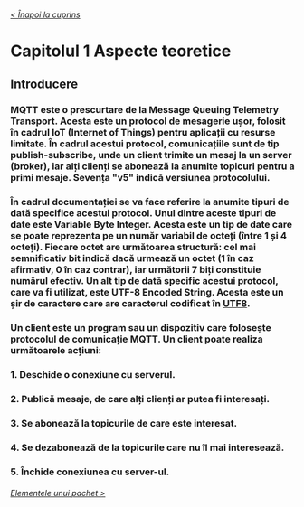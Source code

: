 ###### [< Înapoi la cuprins](../Cuprins.md)
# Capitolul 1 Aspecte teoretice
## Introducere
### MQTT este o prescurtare de la Message Queuing Telemetry Transport. Acesta este un protocol de mesagerie ușor, folosit în cadrul IoT (Internet of Things) pentru aplicații cu resurse limitate. În cadrul acestui protocol, comunicațiile sunt de tip publish-subscribe, unde un client trimite un mesaj la un server (broker), iar alți clienți se abonează la anumite topicuri pentru a primi mesaje. Sevența "v5" indică versiunea protocolului.
### În cadrul documentației se va face referire la anumite tipuri de dată specifice acestui protocol. Unul dintre aceste tipuri de date este Variable Byte Integer. Acesta este un tip de date care se poate reprezenta pe un număr variabil de octeți (între 1 și 4 octeți). Fiecare octet are următoarea structură: cel mai semnificativ bit indică dacă urmează un octet (1 în caz afirmativ, 0 în caz contrar), iar următorii 7 biți constituie numărul efectiv. Un alt tip de dată specific acestui protocol, care va fi utilizat, este UTF-8 Encoded String. Acesta este un șir de caractere care are caracterul codificat în [UTF8](https://www.rfc-editor.org/info/rfc3629).
### Un client este un program sau un dispozitiv care folosește protocolul de comunicație MQTT. Un client poate realiza următoarele acțiuni: 
### 1. Deschide o conexiune cu serverul.
### 2. Publică mesaje, de care alți clienți ar putea fi interesați.
### 3. Se abonează la topicurile de care este interesat.
### 4. Se dezabonează de la topicurile care nu îl mai interesează.
### 5. Închide conexiunea cu server-ul.

###### [Elementele unui pachet >](02.%20Elementele%20unui%20pachet.md) 
